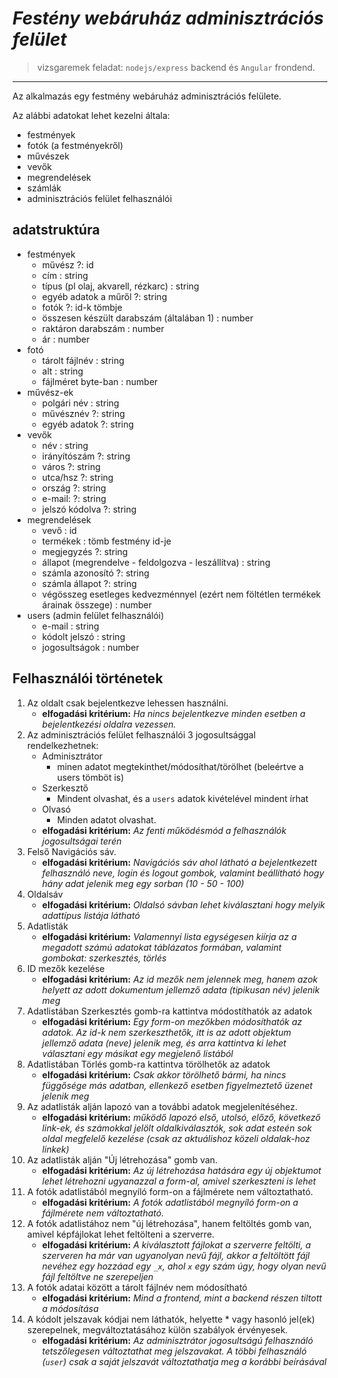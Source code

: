 # ___Festény webáruház adminisztrációs felület___

> vizsgaremek feladat: `nodejs/express` backend és `Angular` frondend.

***
Az alkalmazás egy festmény webáruház adminisztrációs felülete.

Az alábbi adatokat lehet kezelni általa:

- festmények
- fotók (a festményekről)
- művészek
- vevők
- megrendelések
- számlák
- adminisztrációs felület felhasználói

## adatstruktúra

- festmények
  - művész ?: id
  - cím : string
  - típus (pl olaj, akvarell, rézkarc) : string
  - egyéb adatok a műről ?: string
  - fotók ?: id-k tömbje
  - összesen készült darabszám (általában 1) : number
  - raktáron darabszám : number
  - ár : number
- fotó
  - tárolt fájlnév : string
  - alt : string
  - fájlméret byte-ban : number
- művész-ek
  - polgári név : string
  - művésznév ?: string
  - egyéb adatok ?: string
- vevők
  - név : string
  - irányítószám ?: string
  - város ?: string
  - utca/hsz ?: string
  - ország ?: string
  - e-mail: ?: string
  - jelszó kódolva ?: string
- megrendelések
  - vevő : id
  - termékek : tömb festmény id-je
  - megjegyzés ?: string
  - állapot (megrendelve - feldolgozva - leszállítva) : string
  - számla azonosító ?: string
  - számla állapot ?: string
  - végösszeg esetleges kedvezménnyel (ezért nem föltétlen termékek árainak összege) : number
- users (admin felület felhasználói)
  - e-mail : string
  - kódolt jelszó : string
  - jogosultságok : number



## __Felhasználói történetek__

1. Az oldalt csak bejelentkezve lehessen használni.
    * __elfogadási kritérium:__ _Ha nincs bejelentkezve minden esetben a bejelentkezési oldalra vezessen._
1. Az adminisztrációs felület felhasználói 3 jogosultsággal rendelkezhetnek:
    * Adminisztrátor
      * minen adatot megtekinthet/módosíthat/törölhet (beleértve a users tömböt is)
    * Szerkesztő
      * Mindent olvashat, és a `users` adatok kivételével mindent írhat
    * Olvasó
      * Minden adatot olvashat.
    * __elfogadási kritérium:__ _Az fenti működésmód a felhasználók jogosultságai terén_
1. Felső Navigációs sáv.
    * __elfogadási kritérium:__ _Navigációs sáv ahol látható a bejelentkezett felhasználó neve, login és logout gombok, valamint beállítható hogy hány adat jelenik meg egy sorban (10 - 50 - 100)_
1. Oldalsáv
    * __elfogadási kritérium:__ _Oldalsó sávban lehet kiválasztani hogy melyik adattípus listája látható_
1. Adatlisták
    * __elfogadási kritérium:__ _Valamennyi lista egységesen kiírja az a megadott számú adatokat táblázatos formában, valamint gombokat: szerkesztés, törlés_
1. ID mezők kezelése
    * __elfogadási kritérium:__ _Az id mezők nem jelennek meg, hanem azok helyett az adott dokumentum jellemző adata (tipikusan név) jelenik meg_
1. Adatlistában Szerkesztés gomb-ra kattintva módostíthatók az adatok
    * __elfogadási kritérium:__ _Egy form-on mezőkben módosíthatók az adatok. Az id-k nem szerkeszthetők, itt is az adott objektum jellemző adata (neve) jelenik meg, és arra kattintva ki lehet választani egy másikat egy megjelenő listából_
1. Adatlistában Törlés gomb-ra kattintva törölhetők az adatok
    * __elfogadási kritérium:__ _Csak akkor törölhető bármi, ha nincs függősége más adatban, ellenkező esetben figyelmeztető üzenet jelenik meg_
1. Az adatlisták alján lapozó van a további adatok megjelenítéséhez.
    * __elfogadási kritérium:__ _működő lapozó első, utolsó, előző, következő link-ek, és számokkal jelölt oldalkiválasztók, sok adat esteén sok oldal megfelelő kezelése (csak az aktuálishoz közeli oldalak-hoz linkek)_
1. Az adatlisták alján "Új létrehozása" gomb van.
    * __elfogadási kritérium:__ _Az új létrehozása hatására egy új objektumot lehet létrehozni ugyanazzal a form-al, amivel szerkeszteni is lehet_
1. A fotók adatlistából megnyíló form-on a fájlmérete nem változtatható.
    * __elfogadási kritérium:__ _A fotók adatlistából megnyíló form-on a fájlmérete nem változtatható._
1. A fotók adatlistához nem "új létrehozása", hanem feltöltés gomb van, amivel képfájlokat lehet feltölteni a szerverre.
    * __elfogadási kritérium:__ _A kiválasztott fájlokat a szerverre feltölti, a szerveren ha már van ugyanolyan nevű fájl, akkor a feltöltött fájl nevéhez egy hozzáad egy `_x`, ahol `x` egy szám úgy, hogy olyan nevű fájl feltöltve ne szerepeljen_
1. A fotók adatai között a tárolt fájlnév nem módosítható
    * __elfogadási kritérium:__ _Mind a frontend, mint a backend részen tiltott a módosítása_
1. A kódolt jelszavak kódjai nem láthatók, helyette * vagy hasonló jel(ek) szerepelnek, megváltoztatásához külön szabályok érvényesek.
    * __elfogadási kritérium:__ _Az adminisztrátor jogosultságú felhasználó tetszőlegesen változtathat meg jelszavakat. A többi felhasználó (`user`) csak a saját jelszavát változtathatja meg a korábbi beírásával_




